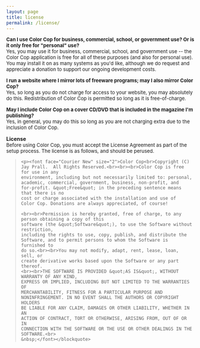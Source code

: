 ```yaml
---
layout: page
title: license 
permalink: /license/
---
```

<p><font size="2"><strong>Can I use Color Cop for business, commercial, 
school, or government use? Or is it only free for &quot;personal&quot; use?<br>
</strong>Yes, you may use it for business, commercial, school, and 
government use -- the Color Cop application is free for all of these 
purposes (and also for personal use). You may install it on as 
many systems as you&#39;d like, although we do request and appreciate a
donation to support our ongoing development costs.</font></p>

<p><font size="2"><strong>I run a website where I mirror lots of 
freeware programs; may I also mirror Color Cop?<br></strong>Yes, so long 
as you do not charge for access to your website, you may absolutely do 
this. Redistribution of Color Cop is permitted so long as it is 
free-of-charge.
</font></p>

<p><font size="2"><strong>May I include Color Cop on a cover CD/DVD that 
is included in the magazine I&#39;m publishing?<br></strong>Yes, in general, 
you may do this so long as you are not charging extra due to the 
inclusion of Color Cop.</font></p>

<p><b><a name="license" data-proofer-ignore></a>License<br>
        </b><font size="2">Before using Color Cop, you must accept 
the License Agreement as part of the setup process. The license is as 
follows, and should be perused.</font><blockquote>

    <p><font face="Courier New" size="2">Color Cop<br>Copyright (C) 
    Jay Prall.  All Rights Reserved.<br><br><br>Color Cop is free for use in any 
    environment, including but not necessarily limited to: personal, 
    academic, commercial, government, business, non-profit, and 
    for-profit. &quot;Free&quot; in the preceding sentence means that there is no 
    cost or charge associated with the installation and use of 
    Color Cop. Donations are always appreciated, of course!

    <br><br>Permission is hereby granted, free of charge, to any person obtaining a copy of this 
    software (the &quot;Software&quot;), to use the Software without restriction, 
    including the rights to use, copy, publish, and distribute the 
    Software, and to permit persons to whom the Software is furnished to 
    do so.<br><br>You may not modify, adapt, rent, lease, loan, sell, or 
    create derivative works based upon the Software or any part thereof. 
    <br><br>THE SOFTWARE IS PROVIDED &quot;AS IS&quot;, WITHOUT WARRANTY OF ANY KIND, 
    EXPRESS OR IMPLIED, INCLUDING BUT NOT LIMITED TO THE WARRANTIES OF 
    MERCHANTABILITY, FITNESS FOR A PARTICULAR PURPOSE AND 
    NONINFRINGEMENT. IN NO EVENT SHALL THE AUTHORS OR COPYRIGHT HOLDERS 
    BE LIABLE FOR ANY CLAIM, DAMAGES OR OTHER LIABILITY, WHETHER IN AN 
    ACTION OF CONTRACT, TORT OR OTHERWISE, ARISING FROM, OUT OF OR IN 
    CONNECTION WITH THE SOFTWARE OR THE USE OR OTHER DEALINGS IN THE 
    SOFTWARE.<br>
    &nbsp;</font></blockquote>
